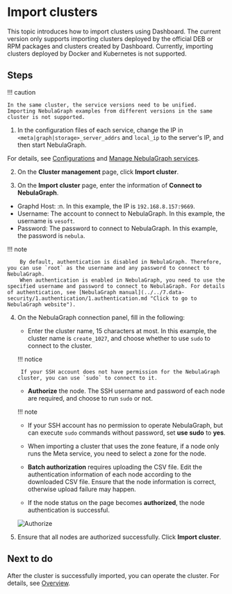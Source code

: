 # Import clusters

This topic introduces how to import clusters using Dashboard. The current version only supports importing clusters deployed by the official DEB or RPM packages and clusters created by Dashboard. Currently, importing clusters deployed by Docker and Kubernetes is not supported.

## Steps

!!! caution

    In the same cluster, the service versions need to be unified. Importing NebulaGraph examples from different versions in the same cluster is not supported.

1. In the configuration files of each service, change the IP in `<meta|graph|storage>_server_addrs` and `local_ip` to the server's IP, and then start NebulaGraph.

  For details, see [Configurations](../../5.configurations-and-logs/1.configurations/1.configurations.md) and [Manage NebulaGraph services](../../4.deployment-and-installation/manage-service.md).

2. On the **Cluster management** page, click **Import cluster**.

3. On the **Import cluster** page, enter the information of **Connect to NebulaGraph**.

  - Graphd Host: <The format of Graphd Host is the IP port of one of the Graphd processes>:n<Port>. In this example, the IP is `192.168.8.157:9669`.
  - Username: The account to connect to NebulaGraph. In this example, the username is `vesoft`.
  - Password: The password to connect to NebulaGraph. In this example, the password is `nebula`.

  !!! note

        By default, authentication is disabled in NebulaGraph. Therefore, you can use `root` as the username and any password to connect to NebulaGraph.
        When authentication is enabled in NebulaGraph, you need to use the specified username and password to connect to NebulaGraph. For details of authentication, see [NebulaGraph manual](../../7.data-security/1.authentication/1.authentication.md "Click to go to NebulaGraph website").

4. On the NebulaGraph connection panel, fill in the following:

   - Enter the cluster name, 15 characters at most. In this example, the cluster name is `create_1027`, and choose whether to use `sudo` to connect to the cluster.

    !!! notice

        If your SSH account does not have permission for the NebulaGraph cluster, you can use `sudo` to connect to it.

   - **Authorize** the node. The SSH username and password of each node are required, and choose to run `sudo` or not.
   
    !!! note

      - If your SSH account has no permission to operate NebulaGraph, but can execute `sudo` commands without password, set **use sudo** to **yes**.
      - When importing a cluster that uses the zone feature, if a node only runs the Meta service, you need to select a zone for the node.
    
   - **Batch authorization** requires uploading the CSV file. Edit the authentication information of each node according to the downloaded CSV file. Ensure that the node information is correct, otherwise upload failure may happen.

  
   - If the node status on the page becomes **authorized**, the node authentication is successful.
  
    ![Authorize](https://docs-cdn.nebula-graph.com.cn/figures/ds-027.png)

5. Ensure that all nodes are authorized successfully. Click **Import cluster**.

## Next to do

After the cluster is successfully imported, you can operate the cluster. For details, see [Overview](../4.cluster-operator/1.overview.md).
